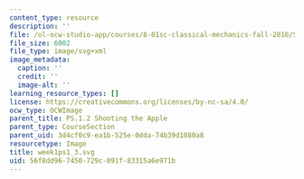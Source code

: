 ```yaml
---
content_type: resource
description: ''
file: /ol-ocw-studio-app/courses/8-01sc-classical-mechanics-fall-2016/56f8dd967450729c091f83315a6e971b_week1ps1_3.svg
file_size: 6002
file_type: image/svg+xml
image_metadata:
  caption: ''
  credit: ''
  image-alt: ''
learning_resource_types: []
license: https://creativecommons.org/licenses/by-nc-sa/4.0/
ocw_type: OCWImage
parent_title: PS.1.2 Shooting the Apple
parent_type: CourseSection
parent_uid: 3d4cf0c9-ea1b-525e-0dda-74b39d1080a8
resourcetype: Image
title: week1ps1_3.svg
uid: 56f8dd96-7450-729c-091f-83315a6e971b
---
```

